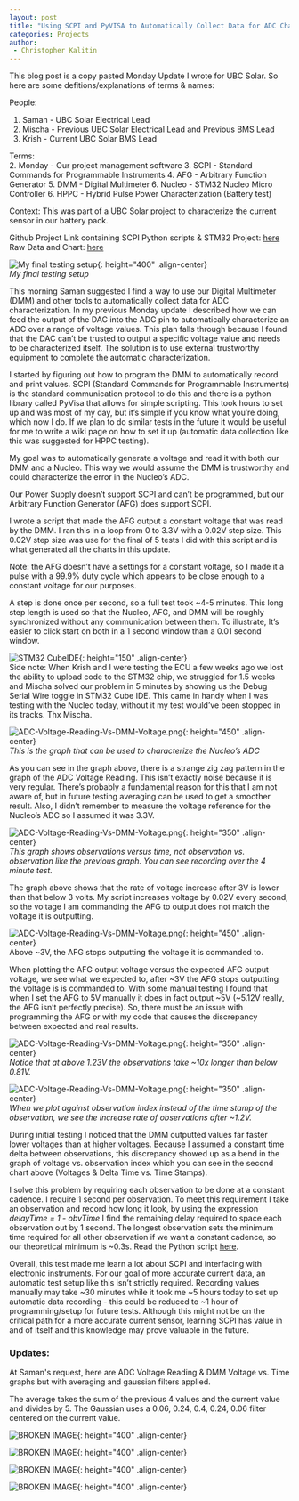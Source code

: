 ```yaml
---
layout: post
title: "Using SCPI and PyVISA to Automatically Collect Data for ADC Characterization"
categories: Projects
author:
 - Christopher Kalitin
---
```

<head>
    <meta property="og:image" content="{{site.url}}/assets/images/scpi-auto-characterization/Testing-Setup.png">
</head>

This blog post is a copy pasted Monday Update I wrote for UBC Solar. So here are some defitions/explanations of terms & names:

People:  
1. Saman - UBC Solar Electrical Lead
2. Mischa - Previous UBC Solar Electrical Lead and Previous BMS Lead
2. Krish - Current UBC Solar BMS Lead

Terms:  
2. Monday - Our project management software
3. SCPI - Standard Commands for Programmable Instruments
4. AFG - Arbitrary Function Generator
5. DMM - Digital Multimeter
6. Nucleo - STM32 Nucleo Micro Controller
6. HPPC - Hybrid Pulse Power Characterization (Battery test)

Context: This was part of a UBC Solar project to characterize the current sensor in our battery pack.

Github Project Link containing SCPI Python scripts & STM32 Project: <a href="https://github.com/CKalitin/STM32-F031K6T6/tree/master/ADC-Auto-Characterization">here</a>  
Raw Data and Chart: <a href="https://docs.google.com/spreadsheets/d/11ldLaja0gl42fVCuYOzdmnMgkbBmONTC740BgDr8rv0/edit?usp=sharing">here</a>

![My final testing setup]({{site.url}}/assets/images/scpi-auto-characterization/Testing-Setup.png){: height="400" .align-center}  
<i>My final testing setup</i>

This morning Saman suggested I find a way to use our Digital Multimeter (DMM) and other tools to automatically collect data for ADC characterization. In my previous Monday update I described how we can feed the output of the DAC into the ADC pin to automatically characterize an ADC over a range of voltage values. This plan falls through because I found that the DAC can’t be trusted to output a specific voltage value and needs to be characterized itself. The solution is to use external trustworthy equipment to complete the automatic characterization.

I started by figuring out how to program the DMM to automatically record and print values. SCPI (Standard Commands for Programmable Instruments) is the standard communication protocol to do this and there is a python library called PyVisa that allows for simple scripting. This took hours to set up and was most of my day, but it’s simple if you know what you’re doing, which now I do. If we plan to do similar tests in the future it would be useful for me to write a wiki page on how to set it up (automatic data collection like this was suggested for HPPC testing).

My goal was to automatically generate a voltage and read it with both our DMM and a Nucleo. This way we would assume the DMM is trustworthy and could characterize the error in the Nucleo’s ADC.

Our Power Supply doesn’t support SCPI and can’t be programmed, but our Arbitrary Function Generator (AFG) does support SCPI.

I wrote a script that made the AFG output a constant voltage that was read by the DMM. I ran this in a loop from 0 to 3.3V with a 0.02V step size. This 0.02V step size was use for the final of 5 tests I did with this script and is what generated all the charts in this update.

Note: the AFG doesn’t have a settings for a constant voltage, so I made it a pulse with a 99.9% duty cycle which appears to be close enough to a constant voltage for our purposes.

A step is done once per second, so a full test took ~4-5 minutes. This long step length is used so that the Nucleo, AFG, and DMM will be roughly synchronized without any communication between them. To illustrate, It’s easier to click start on both in a 1 second window than a 0.01 second window.

![STM32 CubeIDE]({{site.url}}/assets/images/scpi-auto-characterization/STM32-CubeIDE.png){: height="150" .align-center}  
Side note: When Krish and I were testing the ECU a few weeks ago we lost the ability to upload code to the STM32 chip, we struggled for 1.5 weeks and Mischa solved our problem in 5 minutes by showing us the Debug Serial Wire toggle in STM32 Cube IDE. This came in handy when I was testing with the Nucleo today, without it my test would’ve been stopped in its tracks. Thx Mischa.

![ADC-Voltage-Reading-Vs-DMM-Voltage.png]({{site.url}}/assets/images/scpi-auto-characterization/ADC-Voltage-Reading-Vs-DMM-Voltage.png){: height="450" .align-center}  
<i>This is the graph that can be used to characterize the Nucleo’s ADC</i>

As you can see in the graph above, there is a strange zig zag pattern in the graph of the ADC Voltage Reading. This isn’t exactly noise because it is very regular. There’s probably a fundamental reason for this that I am not aware of, but in future testing averaging can be used to get a smoother result. Also, I didn’t remember to measure the voltage reference for the Nucleo’s ADC so I assumed it was 3.3V.

![ADC-Voltage-Reading-Vs-DMM-Voltage.png]({{site.url}}/assets/images/scpi-auto-characterization/ADC-Voltage-Reading-DMM-Voltage-Vs-Time.png){: height="350" .align-center}  
<i>This graph shows observations versus time, not observation vs. observation like the previous graph. You can see recording over the 4 minute test.</i>

The graph above shows that the rate of voltage increase after 3V is lower than that below 3 volts. My script increases voltage by 0.02V every second, so the voltage I am commanding the AFG to output does not match the voltage it is outputting.

![ADC-Voltage-Reading-Vs-DMM-Voltage.png]({{site.url}}/assets/images/scpi-auto-characterization/DMM-Voltage-Vs-AFG-Input-Voltage.png){: height="450" .align-center}  
</i>Above ~3V, the AFG stops outputting the voltage it is commanded to.</i> 

When plotting the AFG output voltage versus the expected AFG output voltage, we see what we expected to, after ~3V the AFG stops outputting the voltage is is commanded to. With some manual testing I found that when I set the AFG to 5V manually it does in fact output ~5V (~5.12V really, the AFG isn’t perfectly precise). So, there must be an issue with programming the AFG or with my code that causes the discrepancy between expected and real results.

![ADC-Voltage-Reading-Vs-DMM-Voltage.png]({{site.url}}/assets/images/scpi-auto-characterization/Voltage-Observation-Time-vs-Time-Since-Start.png){: height="350" .align-center}  
<i>Notice that at above 1.23V the observations take ~10x longer than below 0.81V.</i>

![ADC-Voltage-Reading-Vs-DMM-Voltage.png]({{site.url}}/assets/images/scpi-auto-characterization/Voltages-Delta-Time-Vs-Observation-Index.png){: height="350" .align-center}  
<i>When we plot against observation index instead of the time stamp of the observation, we see the increase rate of observations after ~1.2V.</i>

During initial testing I noticed that the DMM outputted values far faster lower voltages than at higher voltages. Because I assumed a constant time delta between observations, this discrepancy showed up as a bend in the graph of voltage vs. observation index which you can see in the second chart above (Voltages & Delta Time vs. Time Stamps).

I solve this problem by requiring each observation to be done at a constant cadence. I require 1 second per observation. To meet this requirement I take an observation and record how long it look, by using the expression <i>delayTime = 1 - obvTime</i> I find the remaining delay required to space each observation out by 1 second. The longest observation sets the minimum time required for all other observation if we want a constant cadence, so our theoretical minimum is ~0.3s. Read the Python script [here](https://github.com/CKalitin/STM32-F031K6T6/blob/master/ADC-Auto-Characterization/SCPI%20Scripts/PyVisa-CharacterizationScript.py).

Overall, this test made me learn a lot about SCPI and interfacing with electronic instruments. For our goal of more accurate current data, an automatic test setup like this isn’t strictly required. Recording values manually may take ~30 minutes while it took me ~5 hours today to set up automatic data recording - this could be reduced to ~1 hour of programming/setup for future tests. Although this might not be on the critical path for a more accurate current sensor, learning SCPI has value in and of itself and this knowledge may prove valuable in the future.

### Updates:

At Saman's request, here are ADC Voltage Reading & DMM Voltage vs. Time graphs but with averaging and gaussian filters applied.

The average takes the sum of the previous 4 values and the current value and divides by 5. The Gaussian uses a 0.06, 0.24, 0.4, 0.24, 0.06 filter centered on the current value.

![BROKEN IMAGE]({{site.url}}/assets/images/scpi-auto-characterization/Update-Raw.png){: height="400" .align-center}

![BROKEN IMAGE]({{site.url}}/assets/images/scpi-auto-characterization/Update-Avg.png){: height="400" .align-center}

![BROKEN IMAGE]({{site.url}}/assets/images/scpi-auto-characterization/Update-Gau.png){: height="400" .align-center}

![BROKEN IMAGE]({{site.url}}/assets/images/scpi-auto-characterization/Update-All.png){: height="400" .align-center}